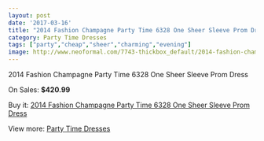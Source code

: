 ```yaml
---
layout: post
date: '2017-03-16'
title: "2014 Fashion Champagne Party Time 6328 One Sheer Sleeve Prom Dress"
category: Party Time Dresses
tags: ["party","cheap","sheer","charming","evening"]
image: http://www.neoformal.com/7743-thickbox_default/2014-fashion-champagne-party-time-6328-one-sheer-sleeve-prom-dress.jpg
---
```

2014 Fashion Champagne Party Time 6328 One Sheer Sleeve Prom Dress

On Sales: **$420.99**
<a href="https://www.neoformal.com/en/party-time-dresses/2739-2014-fashion-champagne-party-time-6328-one-sheer-sleeve-prom-dress.html"><amp-img layout="responsive" width="600" height="600" src="//www.neoformal.com/7743-thickbox_default/2014-fashion-champagne-party-time-6328-one-sheer-sleeve-prom-dress.jpg" alt="2014 Fashion Champagne Party Time 6328 One Sheer Sleeve Prom Dress 0" /></a>
<a href="https://www.neoformal.com/en/party-time-dresses/2739-2014-fashion-champagne-party-time-6328-one-sheer-sleeve-prom-dress.html"><amp-img layout="responsive" width="600" height="600" src="//www.neoformal.com/7746-thickbox_default/2014-fashion-champagne-party-time-6328-one-sheer-sleeve-prom-dress.jpg" alt="2014 Fashion Champagne Party Time 6328 One Sheer Sleeve Prom Dress 1" /></a>
<a href="https://www.neoformal.com/en/party-time-dresses/2739-2014-fashion-champagne-party-time-6328-one-sheer-sleeve-prom-dress.html"><amp-img layout="responsive" width="600" height="600" src="//www.neoformal.com/7745-thickbox_default/2014-fashion-champagne-party-time-6328-one-sheer-sleeve-prom-dress.jpg" alt="2014 Fashion Champagne Party Time 6328 One Sheer Sleeve Prom Dress 2" /></a>
<a href="https://www.neoformal.com/en/party-time-dresses/2739-2014-fashion-champagne-party-time-6328-one-sheer-sleeve-prom-dress.html"><amp-img layout="responsive" width="600" height="600" src="//www.neoformal.com/7744-thickbox_default/2014-fashion-champagne-party-time-6328-one-sheer-sleeve-prom-dress.jpg" alt="2014 Fashion Champagne Party Time 6328 One Sheer Sleeve Prom Dress 3" /></a>

Buy it: [2014 Fashion Champagne Party Time 6328 One Sheer Sleeve Prom Dress](https://www.neoformal.com/en/party-time-dresses/2739-2014-fashion-champagne-party-time-6328-one-sheer-sleeve-prom-dress.html "2014 Fashion Champagne Party Time 6328 One Sheer Sleeve Prom Dress")

View more: [Party Time Dresses](https://www.neoformal.com/en/25-party-time-dresses "Party Time Dresses")